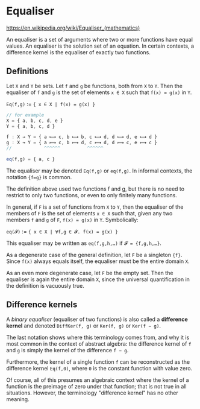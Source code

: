 # Equaliser

https://en.wikipedia.org/wiki/Equaliser_(mathematics)

An equaliser is a set of arguments where two or more functions have equal values. An equaliser is the solution set of an equation. In certain contexts, a difference kernel is the equaliser of exactly two functions.

## Definitions

Let `X` and `Y` be sets. Let `f` and `g` be functions, both from `X` to `Y`. Then the equaliser of `f` and `g` is the set of elements `x ∈ X` such that 
`f(x) = g(x)` in `Y`.

`Eq(f,g)` := `{ x ∈ X | f(x) = g(x) }`

```js
// for example
X = { a, b, c, d, e }
Y = { a, b, c, d }

f : X → Y = { a ⟼ c, b ⟼ b, c ⟼ d, d ⟼ d, e ⟼ d }
g : X → Y = { a ⟼ c, b ⟼ d, c ⟼ d, d ⟼ c, e ⟼ c }
//            ^^^^^^          ^^^^^^

eq(f,g) = { a, c }
```

The equaliser may be denoted `Eq(f,g)` or `eq(f,g)`. In informal contexts, the notation `{f=g}` is common.

The definition above used two functions f and g, but there is no need to restrict to only two functions, or even to only finitely many functions. 

In general, if `F` is a set of functions from `X` to `Y`, then the equaliser of the members of `F` is the set of elements `x ∈ X` such that, given any two members `f` and `g` of `F`, `f(x) = g(x)` in `Y`. Symbolically:

`eq(𝓕)` := `{ x ∈ X | ∀f,g ∈ 𝓕. f(x) = g(x) }`


This equaliser may be written as `eq(f,g,h,…)` if `𝓕 = {f,g,h,…}`.

As a degenerate case of the general definition, let `F` be a singleton `{f}`. Since `f(x)` always equals itself, the equaliser must be the entire domain `X`.

As an even more degenerate case, let `F` be the empty set. Then the equaliser is again the entire domain `X`, since the universal quantification in the definition is vacuously true.

## Difference kernels

A *binary equaliser* (equaliser of two functions) is also called a **difference kernel** and denoted `DiffKer(f, g)` or `Ker(f, g)` or `Ker(f − g)`.

The last notation shows where this terminology comes from, and why it is most common in the context of abstract algebra: the difference kernel of `f` and `g` is simply the kernel of the difference `f − g`. 

Furthermore, the kernel of a single function `f` can be reconstructed as the difference kernel `Eq(f,0)`, where `0` is the constant function with value zero.

Of course, all of this presumes an algebraic context where the kernel of a function is the preimage of zero under that function; that is not true in all situations. However, the terminology "difference kernel" has no other meaning.
